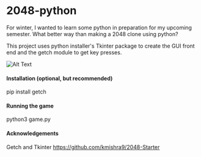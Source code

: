 # 2048-python
For winter, I wanted to learn some python in preparation for my upcoming semester. What better way than making a 2048 clone using python?

This project uses python installer's Tkinter package to create the GUI front end and the getch module to get key presses.

![Alt Text](https://media.giphy.com/media/dM8elN941J6EfNsWT4/giphy.gif)

#### Installation (optional, but recommended)
  pip install getch
 
#### Running the game
  python3 game.py

#### Acknowledgements
Getch and Tkinter https://github.com/kmishra9/2048-Starter
